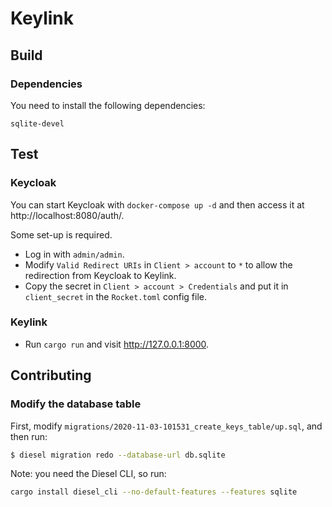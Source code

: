 # Keylink

## Build

### Dependencies
You need to install the following dependencies:
```
sqlite-devel
```

## Test

### Keycloak
You can start Keycloak with `docker-compose up -d` and then access it at
http://localhost:8080/auth/.

Some set-up is required.
* Log in with `admin/admin`.
* Modify `Valid Redirect URIs` in `Client > account` to `*` to allow the
  redirection from Keycloak to Keylink.
* Copy the secret in `Client > account > Credentials` and put it in `client_secret`
  in the `Rocket.toml` config file.

### Keylink
* Run `cargo run` and visit http://127.0.0.1:8000.

## Contributing

### Modify the database table
First, modify `migrations/2020-11-03-101531_create_keys_table/up.sql`, and then
run:

```bash
$ diesel migration redo --database-url db.sqlite
```

Note: you need the Diesel CLI, so run:
```bash
cargo install diesel_cli --no-default-features --features sqlite
```
